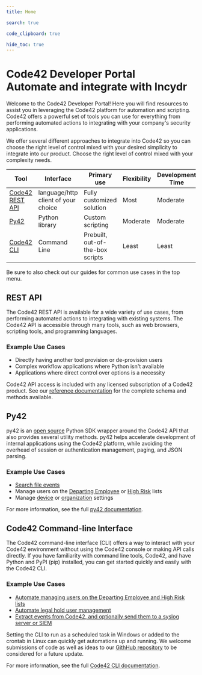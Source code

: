 ```yaml
---
title: Home

search: true

code_clipboard: true

hide_toc: true
---
```


# Code42 Developer Portal<br>Automate and integrate with Incydr

Welcome to the Code42 Developer Portal! Here you will find resources to assist you in leveraging the Code42 platform for automation and scripting. Code42 offers a powerful set of tools you can use for everything from performing automated actions to integrating with your company's security applications.

We offer several different approaches to integrate into Code42 so you can choose the right level of control mixed with your desired simplicity to integrate into our product. Choose the right level of control mixed with your complexity needs.

| Tool  | Interface | Primary use | Flexibility | Development Time |
| ----- | --------- | ----------- | ------------| ---------------- |
| [Code42 REST API](#rest-api) | language/http client of your choice | Fully customized solution | Most | Moderate |
| [Py42](#py42) | Python library | Custom scripting | Moderate | Moderate
| [Code42 CLI](#code42-command-line-interface) | Command Line | Prebuilt, out-of-the-box scripts | Least | Least

Be sure to also check out our guides for common use cases in the top menu.

## REST API

The Code42 REST API is available for a wide variety of use cases, from performing automated actions to integrating with existing systems. The Code42 API is accessible through many tools, such as web browsers, scripting tools, and programming languages.

### Example Use Cases

* Directly having another tool provision or de-provision users
* Complex workflow applications where Python isn't available
* Applications where direct control over options is a necessity

Code42 API access is included with any licensed subscription of a Code42 product. See our [reference documentation](/api/) for the complete schema and methods available.

## Py42

py42 is an [open source](https://github.com/code42/py42) Python SDK wrapper around the Code42 API that also provides several utility methods. py42 helps accelerate development of internal applications using the Code42 platform, while avoiding the overhead of session or authentication management, paging, and JSON parsing.

### Example Use Cases

* [Search file events](https://py42docs.code42.com/en/stable/userguides/searches.html)
* Manage users on the [Departing Employee](https://py42docs.code42.com/en/stable/userguides/departingemployee.html) or [High Risk](https://py42docs.code42.com/en/stable/userguides/highriskemployee.html) lists
* Manage [device](https://py42docs.code42.com/en/stable/userguides/devicesettings.html) or [organization](https://py42docs.code42.com/en/stable/userguides/orgsettings.html) settings

For more information, see the full [py42 documentation](https://py42docs.code42.com).


## Code42 Command-line Interface

The Code42 command-line interface (CLI) offers a way to interact with your Code42 environment without using the Code42 console or making API calls directly. If you have familiarity with command line tools, Code42, and have Python and PyPI (pip) installed, you can get started quickly and easily with the Code42 CLI.

### Example Use Cases

* [Automate managing users on the Departing Employee and High Risk lists](https://clidocs.code42.com/en/latest/userguides/detectionlists.html)
* [Automate legal hold user management](https://clidocs.code42.com/en/latest/userguides/legalhold.html)
* [Extract events from Code42, and optionally send them to a syslog server or SIEM](https://clidocs.code42.com/en/latest/userguides/siemexample.html)

Setting the CLI to run as a scheduled task in Windows or added to the crontab in Linux can quickly get automations up and running. We welcome submissions of code as well as ideas to our [GithHub repository](https://github.com/code42/code42cli) to be considered for a future update.

For more information, see the full [Code42 CLI documentation](https://clidocs.code42.com).
